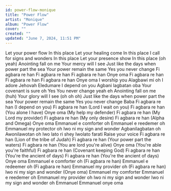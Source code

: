 ```yaml
---
id: power-flow-monique
title: "Power Flow"
artist: "Monique"
album: "Power Flow"
cover: ""
created: ""
updated: "June 7, 2024, 11:51 PM"
---
```


Let your power flow
In this place
Let your healing come
In this place
I call for signs and wonders
In this place
Let your presence show
In this place (oh yeah)
Anointing fall on me
Your mercy will I see
Just like the days when power part the sea
Your power remain the same
Yes you never change
Fi agbara re han
Fi agbara re han
Fi agbara re han
Onye oma
Fi agbara re han
Fi agbara re han
Fi agbara re han
Onye oma
I worship you
Alagbawi mi oh
I adore Jehovah
Eledumare
I depend on you
Agbani lagbatan oba
Your covenant is sure oh
Yes You never change yeah eh
Anointing fall on me (huh)
Your glory will I see (oh oh oh)
Just like the days when power part the sea
Your power remain the same
Yes you never change
Baba
Fi agbara re han (I depend on you)
Fi agbara re han (Lord I wait on you)
Fi agbara re han (You alone I have)
Onye oma (My help my defender)
Fi agbara re han (My Lord my provider)
Fi agbara re han (My only desire)
Fi agbara re han (Alpha and Omega)
Onye oma
Emmanuel e comforter oh
Emmanuel e reedemer oh
Emmanuel my protector oh
Iwo ni my sign and wonder
Agbanilagbatan oh
Awonilawotan oh
Iwo lato ri shey
Iwolato farati
Raise your voice
Fi agbara re han (Lion of the tribe of Judah)
Fi agbara re han (Your power part the waters)
Fi agbara re han (You are lord you're alive)
Onye oma (You're able you're faithful)
Fi agbara re han (Covenant keeping God)
Fi agbara re han (You're the ancient of days)
Fi agbara re han (You're the ancient of days)
Onye oma
Emmanuel e comforter oh (Fi agbara re han)
Emmanuel e redeemer oh (Fi agbara re han)
Emmanuel my provider oh (Fi agbara re han)
Iwo ni my sign and wonder (Onye oma)
Emmanuel my comforter
Emmanuel e reedemer oh
Emmanuel my provider oh
Iwo ni my sign and wonder
Iwo ni my sign and wonder oh
Emmanuel Emmanuel onye oma